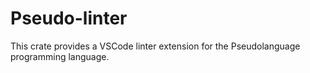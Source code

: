 # Pseudo-linter

This crate provides a VSCode linter extension for the Pseudolanguage programming language.
